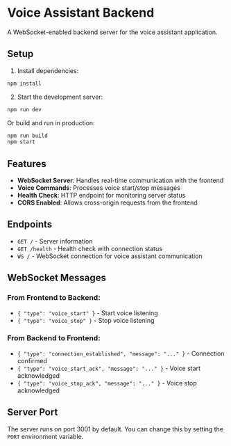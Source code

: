 # Voice Assistant Backend

A WebSocket-enabled backend server for the voice assistant application.

## Setup

1. Install dependencies:
```bash
npm install
```

2. Start the development server:
```bash
npm run dev
```

Or build and run in production:
```bash
npm run build
npm start
```

## Features

- **WebSocket Server**: Handles real-time communication with the frontend
- **Voice Commands**: Processes voice start/stop messages
- **Health Check**: HTTP endpoint for monitoring server status
- **CORS Enabled**: Allows cross-origin requests from the frontend

## Endpoints

- `GET /` - Server information
- `GET /health` - Health check with connection status
- `WS /` - WebSocket connection for voice assistant communication

## WebSocket Messages

### From Frontend to Backend:
- `{ "type": "voice_start" }` - Start voice listening
- `{ "type": "voice_stop" }` - Stop voice listening

### From Backend to Frontend:
- `{ "type": "connection_established", "message": "..." }` - Connection confirmed
- `{ "type": "voice_start_ack", "message": "..." }` - Voice start acknowledged
- `{ "type": "voice_stop_ack", "message": "..." }` - Voice stop acknowledged

## Server Port

The server runs on port 3001 by default. You can change this by setting the `PORT` environment variable. 